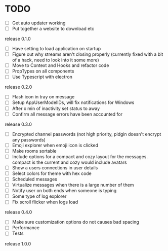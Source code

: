 # TODO

- [ ] Get auto updater working
- [ ] Put together a website to download etc

release 0.1.0

- [ ] Have setting to load application on startup
- [ ] Figure out why streams aren't closing properly (currently fixed with a bit of a hack, need to look into it some more)
- [ ] Move to Context and Hooks and refactor code
- [ ] PropTypes on all components
- [ ] Use Typescript with electron

release 0.2.0

- [ ] Flash icon in tray on message
- [ ] Setup AppUserModelIDs, will fix notifications for Windows
- [ ] After x min of inactivity set status to away
- [ ] Confirm all message errors have been accounted for

release 0.3.0

- [ ] Encrypted channel passwords (not high priority, pidgin doesn't encrypt any passwords)
- [ ] Emoji explorer when emoji icon is clicked
- [ ] Make rooms sortable
- [ ] Include options for a compact and cozy layout for the messages. compact is the current and cozy would include avatars
- [ ] Show a users connections in user details
- [ ] Select colors for theme with hex code
- [ ] Scheduled messages
- [ ] Virtualize messages when there is a large number of them
- [ ] Notify user on both ends when someone is typing
- [ ] Some type of log explorer
- [ ] Fix scroll flicker when logs load

release 0.4.0

- [ ] Make sure customization options do not causes bad spacing
- [ ] Performance
- [ ] Tests

release 1.0.0
